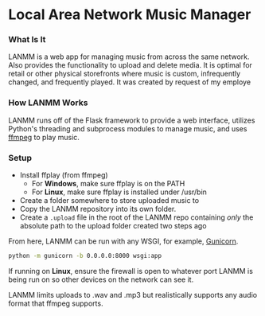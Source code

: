 # **L**ocal **A**rea **N**etwork **M**usic **M**anager
### What Is It
LANMM is a web app for managing music from across the same network. Also provides the functionality to upload and delete media. It is optimal for retail or other physical storefronts where music is custom, infrequently changed, and frequently played. It was created by request of my employe

### How LANMM Works
LANMM runs off of the Flask framework to provide a web interface, utilizes Python's threading and subprocess modules to manage music, and uses [ffmpeg](https://www.ffmpeg.org/download.html) to play music.

### Setup
- Install ffplay (from ffmpeg)
    - For **Windows**, make sure ffplay is on the PATH
    - For **Linux**, make sure ffplay is installed under /usr/bin
- Create a folder somewhere to store uploaded music to
- Copy the LANMM repository into its own folder.
- Create a `.upload` file in the root of the LANMM repo containing *only* the absolute path to the upload folder created two steps ago

From here, LANMM can be run with any WSGI, for example, [Gunicorn](https://gunicorn.org/).
```bash
python -m gunicorn -b 0.0.0.0:8000 wsgi:app
```
If running on **Linux**, ensure the firewall is open to whatever port LANMM is being run on so other devices on the network can see it.

LANMM limits uploads to .wav and .mp3 but realistically supports any audio format that ffmpeg supports.